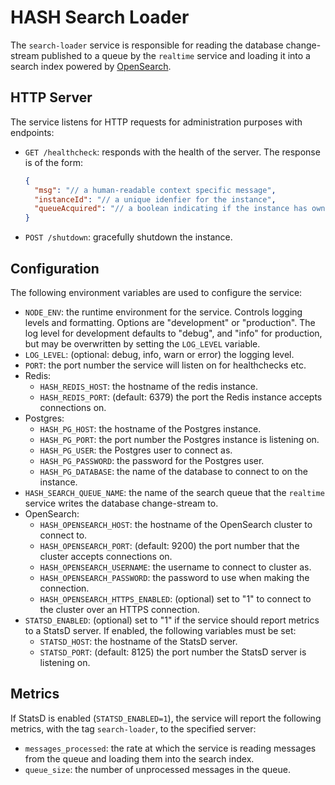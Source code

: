 # HASH Search Loader

The `search-loader` service is responsible for reading the database change-stream
published to a queue by the `realtime` service and loading it into a search index powered
by [OpenSearch](https://opensearch.org).

## HTTP Server

The service listens for HTTP requests for administration purposes with endpoints:

- `GET /healthcheck`: responds with the health of the server. The response is of the
  form:

  ```json
  {
    "msg": "// a human-readable context specific message",
    "instanceId": "// a unique idenfier for the instance",
    "queueAcquired": "// a boolean indicating if the instance has ownership of the search ingestion queue."
  }
  ```

- `POST /shutdown`: gracefully shutdown the instance.

## Configuration

The following environment variables are used to configure the service:

- `NODE_ENV`: the runtime environment for the service. Controls logging levels and
  formatting. Options are "development" or "production". The log level for development
  defaults to "debug", and "info" for production, but may be overwritten by setting the
  `LOG_LEVEL` variable.
- `LOG_LEVEL`: (optional: debug, info, warn or error) the logging level.
- `PORT`: the port number the service will listen on for healthchecks etc.
- Redis:
  - `HASH_REDIS_HOST`: the hostname of the redis instance.
  - `HASH_REDIS_PORT`: (default: 6379) the port the Redis instance accepts connections on.
- Postgres:
  - `HASH_PG_HOST`: the hostname of the Postgres instance.
  - `HASH_PG_PORT`: the port number the Postgres instance is listening on.
  - `HASH_PG_USER`: the Postgres user to connect as.
  - `HASH_PG_PASSWORD`: the password for the Postgres user.
  - `HASH_PG_DATABASE`: the name of the database to connect to on the instance.
- `HASH_SEARCH_QUEUE_NAME`: the name of the search queue that the `realtime` service
  writes the database change-stream to.
- OpenSearch:
  - `HASH_OPENSEARCH_HOST`: the hostname of the OpenSearch cluster to connect to.
  - `HASH_OPENSEARCH_PORT`: (default: 9200) the port number that the cluster accepts
    connections on.
  - `HASH_OPENSEARCH_USERNAME`: the username to connect to cluster as.
  - `HASH_OPENSEARCH_PASSWORD`: the password to use when making the connection.
  - `HASH_OPENSEARCH_HTTPS_ENABLED`: (optional) set to "1" to connect to the cluster
    over an HTTPS connection.
- `STATSD_ENABLED`: (optional) set to "1" if the service should report metrics to a
  StatsD server. If enabled, the following variables must be set:
  - `STATSD_HOST`: the hostname of the StatsD server.
  - `STATSD_PORT`: (default: 8125) the port number the StatsD server is listening on.

## Metrics

If StatsD is enabled (`STATSD_ENABLED=1`), the service will report the following metrics,
with the tag `search-loader`, to the specified server:

- `messages_processed`: the rate at which the service is reading messages from the queue
  and loading them into the search index.
- `queue_size`: the number of unprocessed messages in the queue.
